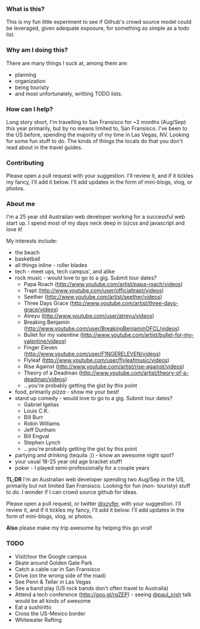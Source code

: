 ### What is this?
This is my fun little experiment to see if Github's crowd source
model could be leveraged, given adequate exposure, for something
as simple as a todo list.

### Why am I doing this?
There are many things I suck at, among them are:
* planning
* organization
* being touristy
* and most unfortunately, writting TODO lists.

### How can I help?
Long story short, I'm travelling to San Fransisco for ~2 months
(Aug/Sep) this year primarily, but by no means limited to, San
Fransisco.
I've been to the US before, spending the majority of my time in
Las Vegas, NV.
Looking for some fun stuff to do. The kinds of things the locals
do that you don't read about in the travel guides.

### Contributing
Please open a pull request with your suggestion. I'll review it,
and if it tickles my fancy, I'll add it below. I'll add updates
in the form of mini-blogs, vlog, or photos.

### About me
I'm a 25 year old Australian web developer working for a successful
web start up. I spend most of my days neck deep in (s)css and
javascript and love it!

My interests include:
* the beach
* basketball
* all things inline - roller blades
* tech - meet ups, tech campus', and alike
* rock music - would love to go to a gig. Submit tour dates?
    * Papa Roach (http://www.youtube.com/artist/papa-roach/videos)
    * Trapt (http://www.youtube.com/user/officialtrapt/videos)
    * Seether (http://www.youtube.com/artist/seether/videos)
    * Three Days Grace (http://www.youtube.com/artist/three-days-grace/videos)
    * Atreyu (http://www.youtube.com/user/atreyu/videos)
    * Breaking Benjamin (http://www.youtube.com/user/BreakingBenjaminOFCL/videos)
    * Bullet for my valentine (http://www.youtube.com/artist/bullet-for-my-valentine/videos)
    * Finger Eleven (http://www.youtube.com/user/F1NGERELEVEN/videos)
    * Flyleaf (http://www.youtube.com/user/flyleafmusic/videos)
    * Rise Against (http://www.youtube.com/artist/rise-against/videos)
    * Theory of a Deadman (http://www.youtube.com/artist/theory-of-a-deadman/videos)
    * ...you're probably getting the gist by this point
* food, primarily *pizza* - show me your best!
* stand up comedy - would love to go to a gig. Submit tour dates?
    * Gabriel Igelias
    * Louis C.K.
    * Bill Burr
    * Robin Williams
    * Jeff Dunham
    * Bill Engval
    * Stephen Lynch
    * ...you're probably getting the gist by this point
* partying and drinking (tequila :)) - know an awesome night spot?
* your usual 18-25 year old age bracket stuff!
* poker - I played semi-professionally for a couple years

**TL;DR** I'm an Australian web developer spending two Aug/Sep in the
US, primarily but not limited San Fransisco. Looking for fun (non-
touristy) stuff to do. I wonder if I can crowd source github for ideas.

Please open a pull request, or twitter [@xzyfer](https://twitter.com/xzyfer), with your suggestion.
I'll review it, and if it tickles my fancy, I'll add it below.
I'll add updates in the form of mini-blogs, vlog, or photos.

**Also** please make my trip awesome by helping this go viral!


### TODO
* Visit/tour the Google campus
* Skate around Golden Gate Park
* Catch a cable car in San Fransisco
* Drive (on the wrong side of the road)
* See Penn & Teller in Las Vegas
* See a band play (US rock bands don't often travel to Australia)
* Attend a tech conference (http://goo.gl/rqZEP) - seeing [@paul_irish](https://twitter.com/paul_irish) talk would be all kinds of awesome
* Eat a sushiritto
* Cross the US-Mexico border
* Whitewater Rafting
